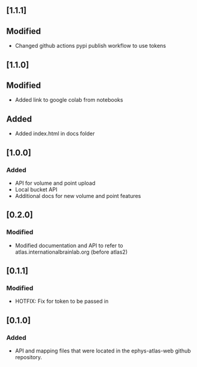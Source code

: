 ## [1.1.1]

## Modified
- Changed github actions pypi publish workflow to use tokens

## [1.1.0]

## Modified
- Added link to google colab from notebooks

## Added
- Added index.html in docs folder 

## [1.0.0]

### Added
- API for volume and point upload
- Local bucket API
- Additional docs for new volume and point features

## [0.2.0]

### Modified
- Modified documentation and API to refer to atlas.internationalbrainlab.org (before atlas2)

## [0.1.1]

### Modified
- HOTFIX: Fix for token to be passed in

## [0.1.0]

### Added
 - API and mapping files that were located in the ephys-atlas-web github repository.